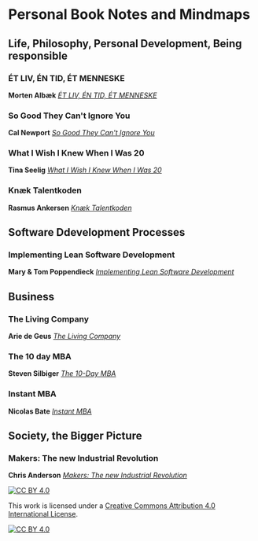 # Personal Book Notes and Mindmaps

## Life, Philosophy, Personal Development, Being responsible

### ÉT LIV, ÉN TID, ÉT MENNESKE

**Morten Albæk** [*ÉT LIV, ÉN TID, ÉT MENNESKE*](./albaek)

### So Good They Can't Ignore You

**Cal Newport** [*So Good They Can't Ignore You*](./newport)

### What I Wish I Knew When I Was 20

**Tina Seelig** [*What I Wish I Knew When I Was 20*](./seelig)

### Knæk Talentkoden

**Rasmus Ankersen** [*Knæk Talentkoden*](./ankersen)

## Software Ddevelopment Processes

### Implementing Lean Software Development

**Mary & Tom Poppendieck** [*Implementing Lean Software Development*](./poppendieck)

## Business

### The Living Company

**Arie de Geus** [*The Living Company*](./geus)

### The 10 day MBA

**Steven Silbiger** [*The 10-Day MBA*](./silbiger)

### Instant MBA

**Nicolas Bate** [*Instant MBA*](./bate)

## Society, the Bigger Picture

### Makers: The new Industrial Revolution

**Chris Anderson** [*Makers: The new Industrial Revolution*](./anderson)

[![CC BY 4.0][cc-by-shield]][cc-by]

This work is licensed under a [Creative Commons Attribution 4.0 International
License][cc-by].

[![CC BY 4.0][cc-by-image]][cc-by]

[cc-by]: http://creativecommons.org/licenses/by/4.0/
[cc-by-image]: https://i.creativecommons.org/l/by/4.0/88x31.png
[cc-by-shield]: https://img.shields.io/badge/License-CC%20BY%204.0-lightgrey.svg
